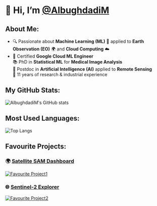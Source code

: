 # 👋 Hi, I’m [@AlbughdadiM](https://github.com/AlbughdadiM)

## About Me:
- 🔍 Passionate about **Machine Learning (ML)** 🤖 applied to **Earth Observation (EO)** 🌍 and **Cloud Computing** ☁️
- 🌱 Certified **Google Cloud ML Engineer**  
  📚 PhD in **Statistical ML** for **Medical Image Analysis**  
  🤖 Postdoc in **Artificial Intelligence (AI)** applied to **Remote Sensing**  
  💼 11 years of research & industrial experience

## My GitHub Stats:
![AlbughdadiM's GitHub stats](https://github-readme-stats.vercel.app/api?username=AlbughdadiM&show_icons=true&theme=transparent)

## Most Used Languages:
![Top Langs](https://github-readme-stats.vercel.app/api/top-langs/?username=AlbughdadiM&langs_count=8&theme=transparent)

## Favourite Projects:
### 🌍 [Satellite SAM Dashboard](https://github.com/AlbughdadiM/satellite-sam-dashboard)
[![Favourite Project1](https://github-readme-stats.vercel.app/api/pin/?username=AlbughdadiM&repo=satellite-sam-dashboard&show_icons=true&theme=transparent)](https://github.com/AlbughdadiM/satellite-sam-dashboard)

### 🌐 [Sentinel-2 Explorer](https://github.com/AlbughdadiM/sentinel2-explorer)
[![Favourite Project2](https://github-readme-stats.vercel.app/api/pin/?username=AlbughdadiM&repo=sentinel2-explorer&show_icons=true&theme=transparent)](https://github.com/AlbughdadiM/sentinel2-explorer)
